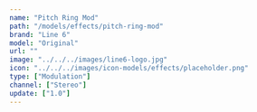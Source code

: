```yaml
---
name: "Pitch Ring Mod"
path: "/models/effects/pitch-ring-mod"
brand: "Line 6"
model: "Original"
url: ""
image: "../../../images/line6-logo.jpg"
icon: "../../../images/icon-models/effects/placeholder.png"
type: ["Modulation"]
channel: ["Stereo"]
update: ["1.0"]
---
```

